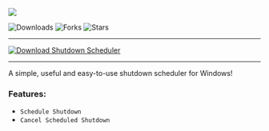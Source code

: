 <p align="left">
    <img src="https://cdn.discordapp.com/attachments/944941820373270528/1144994168096178237/image.png"
</p>
  
![Downloads](https://img.shields.io/github/downloads/Nicuse/ShutdownScheduler/total?style=flat-square&logo=github)
![Forks](https://img.shields.io/github/forks/Nicuse/ShutdownScheduler?style=flat-square&logo=github)
![Stars](https://img.shields.io/github/stars/Nicuse/ShutdownScheduler?style=flat-square&logo=github)

---

[![Download Shutdown Scheduler](https://img.shields.io/badge/Download-Shutdown%20Scheduler-Red?style=for-the-badge)](https://github.com/Nicuse/ShutdownScheduler/releases/download/v1.0.0/ShutdownScheduler.exe)

---

A simple, useful and easy-to-use shutdown scheduler for Windows!

### Features:
* `Schedule Shutdown`
* `Cancel Scheduled Shutdown`
